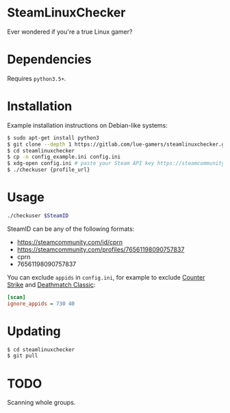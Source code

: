 # SteamLinuxChecker
Ever wondered if you're a true Linux gamer?

# Dependencies
Requires `python3.5+`.

# Installation
Example installation instructions on Debian-like systems:

```sh
$ sudo apt-get install python3
$ git clone --depth 1 https://gitlab.com/lue-gamers/steamlinuxchecker.git
$ cd steamlinuxchecker
$ cp -n config_example.ini config.ini
$ xdg-open config.ini # paste your Steam API key https://steamcommunity.com/dev/apikey
$ ./checkuser {profile_url}
```

# Usage

```sh
./checkuser $SteamID
```

SteamID can be any of the following formats:
* https://steamcommunity.com/id/cprn
* https://steamcommunity.com/profiles/76561198090757837
* cprn
* 76561198090757837

You can exclude `appids` in `config.ini`, for example to exclude
[Counter Strike](https://steamdb.info/app/730/) and
[Deathmatch Classic](https://steamdb.info/app/40/):

```ini
[scan]
ignore_appids = 730 40
```

# Updating

```sh
$ cd steamlinuxchecker
$ git pull
```

# TODO
Scanning whole groups.

